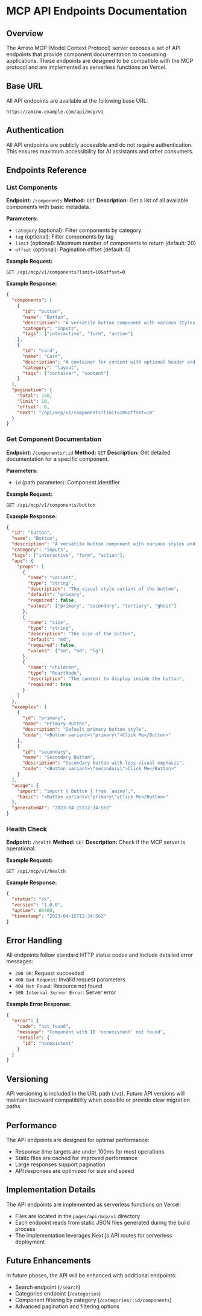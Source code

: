 # MCP API Endpoints Documentation

## Overview

The Amino MCP (Model Context Protocol) server exposes a set of API endpoints that provide component documentation to consuming applications. These endpoints are designed to be compatible with the MCP protocol and are implemented as serverless functions on Vercel.

## Base URL

All API endpoints are available at the following base URL:

```
https://amino.example.com/api/mcp/v1
```

## Authentication

All API endpoints are publicly accessible and do not require authentication. This ensures maximum accessibility for AI assistants and other consumers.

## Endpoints Reference

### List Components

**Endpoint:** `/components`
**Method:** `GET`
**Description:** Get a list of all available components with basic metadata.

**Parameters:**
- `category` (optional): Filter components by category
- `tag` (optional): Filter components by tag
- `limit` (optional): Maximum number of components to return (default: 20)
- `offset` (optional): Pagination offset (default: 0)

**Example Request:**
```
GET /api/mcp/v1/components?limit=10&offset=0
```

**Example Response:**
```json
{
  "components": [
    {
      "id": "button",
      "name": "Button",
      "description": "A versatile button component with various styles and states",
      "category": "inputs",
      "tags": ["interactive", "form", "action"]
    },
    {
      "id": "card",
      "name": "Card",
      "description": "A container for content with optional header and footer",
      "category": "layout",
      "tags": ["container", "content"]
    }
  ],
  "pagination": {
    "total": 150,
    "limit": 10,
    "offset": 0,
    "next": "/api/mcp/v1/components?limit=10&offset=10"
  }
}
```

### Get Component Documentation

**Endpoint:** `/components/:id`
**Method:** `GET`
**Description:** Get detailed documentation for a specific component.

**Parameters:**
- `id` (path parameter): Component identifier

**Example Request:**
```
GET /api/mcp/v1/components/button
```

**Example Response:**
```json
{
  "id": "button",
  "name": "Button",
  "description": "A versatile button component with various styles and states",
  "category": "inputs",
  "tags": ["interactive", "form", "action"],
  "api": {
    "props": [
      {
        "name": "variant",
        "type": "string",
        "description": "The visual style variant of the button",
        "default": "primary",
        "required": false,
        "values": ["primary", "secondary", "tertiary", "ghost"]
      },
      {
        "name": "size",
        "type": "string",
        "description": "The size of the button",
        "default": "md",
        "required": false,
        "values": ["sm", "md", "lg"]
      },
      {
        "name": "children",
        "type": "ReactNode",
        "description": "The content to display inside the button",
        "required": true
      }
    ]
  },
  "examples": [
    {
      "id": "primary",
      "name": "Primary Button",
      "description": "Default primary button style",
      "code": "<Button variant=\"primary\">Click Me</Button>"
    },
    {
      "id": "secondary",
      "name": "Secondary Button",
      "description": "Secondary button with less visual emphasis",
      "code": "<Button variant=\"secondary\">Click Me</Button>"
    }
  ],
  "usage": {
    "import": "import { Button } from 'amino';",
    "basic": "<Button variant=\"primary\">Click Me</Button>"
  },
  "generatedAt": "2023-04-15T12:34:56Z"
}
```

### Health Check

**Endpoint:** `/health`
**Method:** `GET`
**Description:** Check if the MCP server is operational.

**Example Request:**
```
GET /api/mcp/v1/health
```

**Example Response:**
```json
{
  "status": "ok",
  "version": "1.0.0",
  "uptime": 86400,
  "timestamp": "2023-04-15T12:34:56Z"
}
```

## Error Handling

All endpoints follow standard HTTP status codes and include detailed error messages:

- `200 OK`: Request succeeded
- `400 Bad Request`: Invalid request parameters
- `404 Not Found`: Resource not found
- `500 Internal Server Error`: Server error

**Example Error Response:**
```json
{
  "error": {
    "code": "not_found",
    "message": "Component with ID 'nonexistent' not found",
    "details": {
      "id": "nonexistent"
    }
  }
}
```

## Versioning

API versioning is included in the URL path (`/v1`). Future API versions will maintain backward compatibility when possible or provide clear migration paths.

## Performance

The API endpoints are designed for optimal performance:

- Response time targets are under 100ms for most operations
- Static files are cached for improved performance
- Large responses support pagination
- API responses are optimized for size and speed

## Implementation Details

The API endpoints are implemented as serverless functions on Vercel:

- Files are located in the `pages/api/mcp/v1` directory
- Each endpoint reads from static JSON files generated during the build process
- The implementation leverages Next.js API routes for serverless deployment

## Future Enhancements

In future phases, the API will be enhanced with additional endpoints:

- Search endpoint (`/search`)
- Categories endpoint (`/categories`)
- Component filtering by category (`/categories/:id/components`)
- Advanced pagination and filtering options